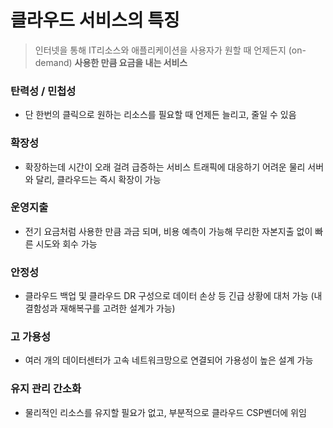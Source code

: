 # **클라우드 서비스의 특징**

> 인터넷을 통해 IT리소스와 애플리케이션을 사용자가 원할 때  언제든지 (on-demand)
**사용한 만큼 요금을 내는 서비스**
>

### 탄력성 / 민첩성

- 단 한번의 클릭으로 원하는 리소스를 필요할 때 언제든 늘리고, 줄일 수 있음 

### 확장성

- 확장하는데 시간이 오래 걸려 급증하는 서비스 트래픽에 대응하기 어려운 물리 서버와 달리, 클라우드는 즉시 확장이 가능

### 운영지출

- 전기 요금처럼 사용한 만큼 과금 되며, 비용 예측이 가능해 무리한 자본지출 없이 빠른 시도와 회수 가능

### 안정성

- 클라우드 백업 및 클라우드 DR 구성으로 데이터 손상 등 긴급 상황에 대처 가능 (내결함성과 재해복구를 고려한 설계가 가능)

### 고 가용성

- 여러 개의 데이터센터가 고속 네트워크망으로 연결되어 가용성이 높은 설계 가능

### 유지 관리 간소화
- 물리적인 리소스를 유지할 필요가 없고, 부분적으로 클라우드 CSP벤더에 위임